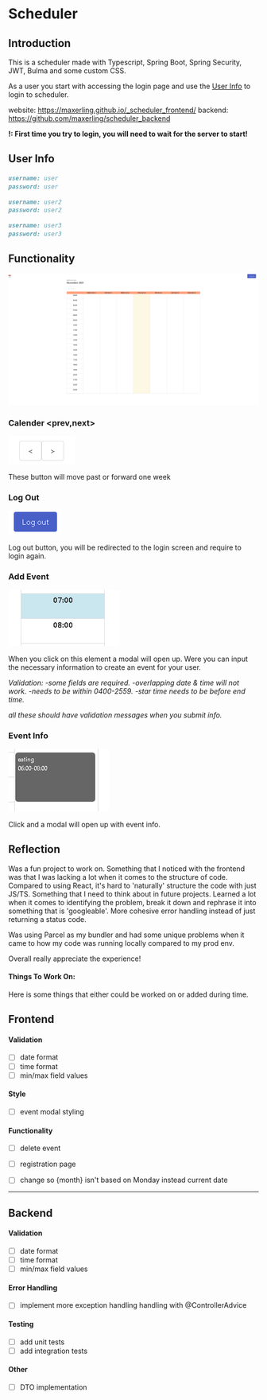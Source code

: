# Scheduler

## Introduction

This is a scheduler made with Typescript, Spring Boot, Spring Security, JWT, Bulma and some custom CSS.

As a user you start with accessing the login page and use the [User Info](#user-info) to login to scheduler.

website: https://maxerling.github.io/_scheduler_frontend/
backend: https://github.com/maxerling/scheduler_backend

__!: First time you try to login, you will need to wait for the server to start!__

## User Info

```md
username: user
password: user
```

```md
username: user2
password: user2
```

```md
username: user3
password: user3
```

## Functionality

![image-20211202213209555](./assets/images/site)

### Calender <prev,next>

![image-20211202213332619](assets/images/prev-next-buttons)

These button will move  past or forward one week


### Log Out

![image-20211202213423141](assets/images/logut-button)

Log out button, you will be redirected to the login screen  and require to login again.

### Add Event

![image-20211202213454538](./assets/images/time-table)

When you click on this element a modal will open up. Were you can input the necessary information to create an event for your user.

*Validation: 
-some fields are required.
-overlapping date & time will not work.
-needs to be within 0400-2559.
-star time needs to be before end time.*

*all these should have validation messages when you submit info.*

### Event Info

![image-20211202213559000](./assets/images/event)

Click and a modal will open up with event info.




## Reflection

Was a fun project to work on. Something that I noticed with the frontend was that I was lacking a lot when it comes to the structure of code. Compared  to using React, it's hard to 'naturally' structure the code with just JS/TS. Something that I need to think about in future projects. Learned a lot when it comes to identifying the problem, break it down and rephrase it into something that is 'googleable'.  More cohesive error handling instead of just returning a status code.

Was using Parcel as my bundler and had some unique problems when it came to how my code was running locally compared to  my prod env.

Overall really appreciate the experience!

#### Things To Work On: 

Here is some things that either could be worked on or added during time.

## Frontend

#### Validation

- [ ] date format
- [ ] time format
- [ ] min/max field values

#### Style

- [ ] event modal styling

#### Functionality

- [ ] delete event

- [ ] registration page

- [ ] change so {month} isn't based on Monday instead current date

  


------------------

## Backend

#### Validation

- [ ] date format
- [ ] time format
- [ ] min/max field values

#### Error Handling

- [ ] implement more exception handling handling with @ControllerAdvice

#### Testing

- [ ] add unit tests
- [ ] add integration tests

#### Other

- [ ] DTO implementation
